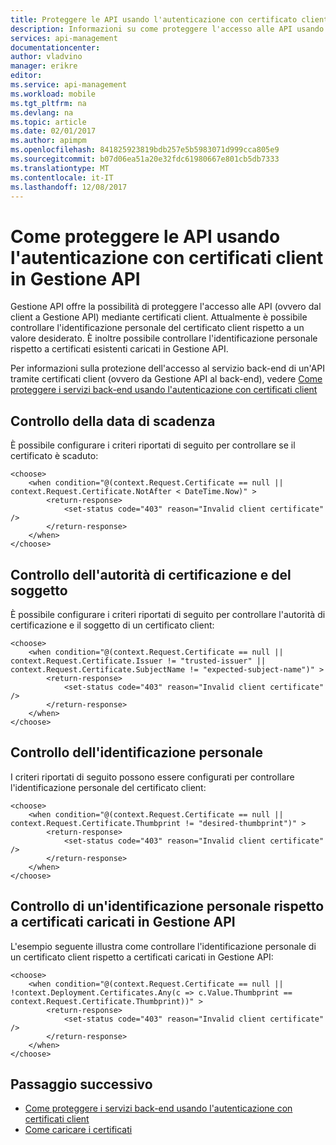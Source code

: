 ```yaml
---
title: Proteggere le API usando l'autenticazione con certificato client in Gestione API - Gestione API di Azure | Documentazione Microsoft
description: Informazioni su come proteggere l'accesso alle API usando i certificati client
services: api-management
documentationcenter: 
author: vladvino
manager: erikre
editor: 
ms.service: api-management
ms.workload: mobile
ms.tgt_pltfrm: na
ms.devlang: na
ms.topic: article
ms.date: 02/01/2017
ms.author: apimpm
ms.openlocfilehash: 841825923819bdb257e5b5983071d999cca805e9
ms.sourcegitcommit: b07d06ea51a20e32fdc61980667e801cb5db7333
ms.translationtype: MT
ms.contentlocale: it-IT
ms.lasthandoff: 12/08/2017
---
```

# <a name="how-to-secure-apis-using-client-certificate-authentication-in-api-management"></a>Come proteggere le API usando l'autenticazione con certificati client in Gestione API

Gestione API offre la possibilità di proteggere l'accesso alle API (ovvero dal client a Gestione API) mediante certificati client. Attualmente è possibile controllare l'identificazione personale del certificato client rispetto a un valore desiderato. È inoltre possibile controllare l'identificazione personale rispetto a certificati esistenti caricati in Gestione API.  

Per informazioni sulla protezione dell'accesso al servizio back-end di un'API tramite certificati client (ovvero da Gestione API al back-end), vedere [Come proteggere i servizi back-end usando l'autenticazione con certificati client](https://docs.microsoft.com/azure/api-management/api-management-howto-mutual-certificates)

## <a name="checking-the-expiration-date"></a>Controllo della data di scadenza

È possibile configurare i criteri riportati di seguito per controllare se il certificato è scaduto:

```
<choose>
    <when condition="@(context.Request.Certificate == null || context.Request.Certificate.NotAfter < DateTime.Now)" >
        <return-response>
            <set-status code="403" reason="Invalid client certificate" />
        </return-response>
    </when>
</choose>
```

## <a name="checking-the-issuer-and-subject"></a>Controllo dell'autorità di certificazione e del soggetto

È possibile configurare i criteri riportati di seguito per controllare l'autorità di certificazione e il soggetto di un certificato client:

```
<choose>
    <when condition="@(context.Request.Certificate == null || context.Request.Certificate.Issuer != "trusted-issuer" || context.Request.Certificate.SubjectName != "expected-subject-name")" >
        <return-response>
            <set-status code="403" reason="Invalid client certificate" />
        </return-response>
    </when>
</choose>
```

## <a name="checking-the-thumbprint"></a>Controllo dell'identificazione personale

I criteri riportati di seguito possono essere configurati per controllare l'identificazione personale del certificato client:

```
<choose>
    <when condition="@(context.Request.Certificate == null || context.Request.Certificate.Thumbprint != "desired-thumbprint")" >
        <return-response>
            <set-status code="403" reason="Invalid client certificate" />
        </return-response>
    </when>
</choose>
```

## <a name="checking-a-thumbprint-against-certificates-uploaded-to-api-management"></a>Controllo di un'identificazione personale rispetto a certificati caricati in Gestione API

L'esempio seguente illustra come controllare l'identificazione personale di un certificato client rispetto a certificati caricati in Gestione API: 

```
<choose>
    <when condition="@(context.Request.Certificate == null || !context.Deployment.Certificates.Any(c => c.Value.Thumbprint == context.Request.Certificate.Thumbprint))" >
        <return-response>
            <set-status code="403" reason="Invalid client certificate" />
        </return-response>
    </when>
</choose>

```

## <a name="next-step"></a>Passaggio successivo

*  [Come proteggere i servizi back-end usando l'autenticazione con certificati client](https://docs.microsoft.com/azure/api-management/api-management-howto-mutual-certificates)
*  [Come caricare i certificati](https://docs.microsoft.com/azure/api-management/api-management-howto-mutual-certificates#a-namestep1-aupload-a-client-certificate)

